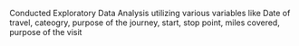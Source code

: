 Conducted Exploratory Data Analysis utilizing various variables like Date of travel, cateogry, purpose of the journey, start, stop point, miles covered, purpose of the visit
